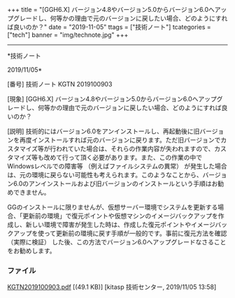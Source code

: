 ﻿+++
title = "[GGH6.X] バージョン4.8やバージョン5.0からバージョン6.0へアップグレードし、何等かの理由で元のバージョンに戻したい場合、どのようにすれば良いのか？"
date = "2019-11-05"
ttags = ["技術ノート"]
tcategories = ["tech"]
banner = "img/technote.jpg"
+++

-----------------------------------------------------------------------------------------------------------------------------

*技術ノート

2019/11/05*


[番号]
技術ノート KGTN 2019100903

[現象]
[GGH6.X]
バージョン4.8やバージョン5.0からバージョン6.0へアップグレードし、何等かの理由で元のバージョンに戻したい場合、どのようにすれば良いのか？

[説明]
技術的にはバージョン6.0をアンインストールし、再起動後に旧バージョンを再度インストールすれば元のバージョンに戻ります。ただ旧バージョンでカスタマイズ等が行われていた場合は、それらの作業内容が失われますので、カスタマイズ等も改めて行って頂く必要があります。また、この作業の中でWindowsレベルでの障害等
（例えばファイルシステムの異常）
が発生した場合は、元の環境に戻らない可能性も考えられます。このようなことから、バージョン6.0のアンインストールおよび旧バージョンのインストールという手順はお勧めできません。

GGのインストールに限りませんが、仮想サーバー環境でシステムを更新する場合、「更新前の環境」で復元ポイントや仮想マシンのイメージバックアップを作成し、新しい環境で障害が発生した時は、作成した復元ポイントやイメージバックアップを使って更新前の環境に戻す手順が一般的です。事前に復元方法を確認
（実際に検証）
した後、この方法でバージョン6.0へアップグレードなさることをお勧めします。


### ファイル

 
 


[KGTN2019100903.pdf](http://techreport.kitasp.net/attachments/download/4402/KGTN2019100903.pdf)
 [(49.1 KB)] [kitasp 技術センター, 2019/11/05
13:58]


 


 

